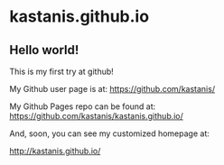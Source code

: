 kastanis.github.io
==================

## Hello world!

This is my first try at github!

My Github user page is at: 
https://github.com/kastanis/

My Github Pages repo can be found at:  
https://github.com/kastanis/kastanis.github.io/

And, soon, you can see my customized homepage at:

http://kastanis.github.io/
